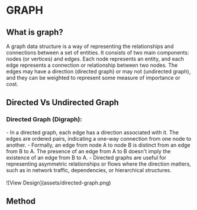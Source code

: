 # GRAPH

## What is graph?

A graph data structure is a way of representing the relationships and connections between a set of entities. It consists of two main components: nodes (or vertices) and edges. Each node represents an entity, and each edge represents a connection or relationship between two nodes. The edges may have a direction (directed graph) or may not (undirected graph), and they can be weighted to represent some measure of importance or cost.

## Directed Vs Undirected Graph

<h3>Directed Graph (Digraph):</h3>
- In a directed graph, each edge has a direction associated with it. The edges are ordered pairs, indicating a one-way connection from one node to another.
- Formally, an edge from node A to node B is distinct from an edge from B to A. The presence of an edge from A to B doesn't imply the existence of an edge from B to A.
- Directed graphs are useful for representing asymmetric relationships or flows where the direction matters, such as in network traffic, dependencies, or hierarchical structures.
<br>
<br>
![View Design](assets/directed-graph.png)

## Method
